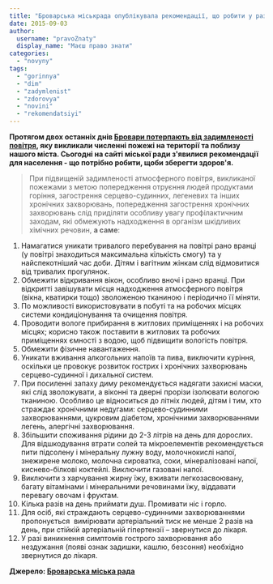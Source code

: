 ```yaml
---
title: "Броварська міськрада опублікувала рекомендації, що робити у разі підвищеної задимленості повітря"
date: 2015-09-03
author: 
  username: "pravoZnaty"
  display_name: "Маєш право знати"
categories: 
  - "novyny"
tags: 
  - "gorinnya"
  - "dim"
  - "zadymlenist"
  - "zdorovya"
  - "novini"
  - "rekomendatsiyi"
---
```


**Протягом двох останніх днів [Бровари потерпають від задимленості повітря](http://docs.pravo-znaty.org.ua/p27223/03.09.2015), яку викликали численні пожежі на території та поблизу нашого міста. Сьогодні на сайті міської ради з'явилися рекомендації для населення - що потрібно робити, щоби зберегти здоров'я.**

> При підвищеній задимленості атмосферного повітря, викликаної пожежами з метою попередження отруєння людей продуктами горіння, загострення серцево-судинних, легеневих та інших хронічних захворювань, попередження загострення хронічних  захворювань слід приділяти особливу увагу профілактичним заходам, які обмежують надходження в організм шкідливих хімічних речовин, **а саме**:

1. Намагатися уникати тривалого перебування на повітрі рано вранці (у повітрі знаходиться максимальна кількість смогу) та у найспекотніший час доби. Дітям і вагітним жінкам слід відмовитися від тривалих прогулянок.
2. Обмежити відкривання вікон, особливо вночі і рано вранці. При відкритті завішувати місця надходження атмосферного повітря (вікна, кватирки тощо) зволоженою тканиною і періодично її міняти.
3. По можливості використовувати в побуті та на робочих місцях системи кондиціонування та очищення повітря.
4. Проводити вологе прибирання в житлових приміщеннях і на робочих місцях; корисно також поставити в житлових та робочих приміщеннях ємності з водою, щоб підвищити вологість повітря.
5. Обмежити фізичне навантаження.
6. Уникати вживання алкогольних напоїв та пива, виключити куріння, оскільки це провокує розвиток гострих і хронічних захворювань серцево-судинної і дихальної систем.
7. При посиленні запаху диму рекомендується надягати захисні маски, які слід зволожувати, а віконні та дверні прорізи ізолювати вологою тканиною. Особливо це відноситься до літніх людей, дітям і тим, хто страждає хронічними недугами: серцево-судинними захворюваннями, цукровим діабетом, хронічними захворюваннями легень, алергічні захворювання.
8. Збільшити споживання рідини до 2-3 літрів на день для дорослих. Для відшкодування втрати солей та мікроелементів рекомендується пити підсолену і мінеральну лужну воду, молочнокислі напої, знежирене молоко, молочна сироватка, соки, мінералізовані напої, киснево-білкові коктейлі. Виключити газовані напої.
9. Виключити з харчування жирну їжу, вживати легкозасвоювану, багату вітамінами і мінеральними речовинами їжу, віддавати перевагу овочам і фруктам.
10. Кілька разів на день приймати душ. Промивати ніс і горло.
11. Для осіб, які страждають серцево-судинними захворюваннями пропонується  вимірювати артеріальний тиск не менше 2 разів на день, при стійкій артеріальній гіпертензії – звернутися до лікаря.
12. У разі виникнення симптомів гострого захворювання або нездужання (появі ознак задишки, кашлю, безсоння) необхідно звернутися до лікаря.

**Джерело: [Броварська міська рада](http://docs.pravo-znaty.org.ua/p27223/03.09.2015)**
